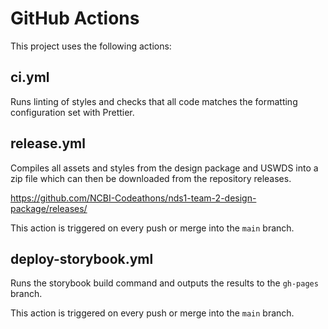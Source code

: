 # GitHub Actions

This project uses the following actions:

## ci.yml

Runs linting of styles and checks that all code matches the formatting configuration set with Prettier.

## release.yml

Compiles all assets and styles from the design package and USWDS into a zip file which can then be downloaded from the repository releases.

https://github.com/NCBI-Codeathons/nds1-team-2-design-package/releases/

This action is triggered on every push or merge into the `main` branch.

## deploy-storybook.yml

Runs the storybook build command and outputs the results to the `gh-pages` branch.

This action is triggered on every push or merge into the `main` branch.
